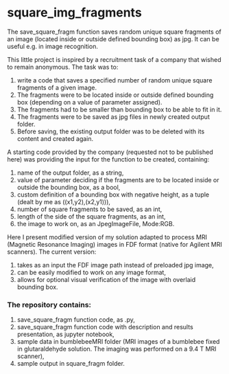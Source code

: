 # square_img_fragments
The save_square_fragm function saves random unique square fragments of an image (located inside or outside defined bounding box) as jpg. It can be useful e.g. in image recognition.

This little project is inspired by a recruitment task of a company that wished to remain anonymous. The task was to:

1. write a code that saves a specified number of random unique square fragments of a given image.
2. The fragments were to be located inside or outside defined bounding box (depending on a value of parameter assigned).
3. The fragments had to be smaller than bounding box to be able to fit in it.
4. The fragments were to be saved as jpg files in newly created output folder.
5. Before saving, the existing output folder was to be deleted with its content and created again.

A starting code provided by the company (requested not to be published here) was providing the input for the function to be created, containing:

1. name of the output folder, as a string,
2. value of parameter deciding if the fragments are to be located inside or outside the bounding box, as a bool,
3. custom definition of a bounding box with negative height, as a tuple (dealt by me as ((x1,y2),(x2,y1))),
4. number of square fragments to be saved, as an int,
5. length of the side of the square fragments, as an int,
6. the image to work on, as an JpegImageFile, Mode:RGB.

Here I present modified version of my solution adapted to process MRI (Magnetic Resonance Imaging) images in FDF format (native for Agilent MRI scanners). The current version:

1. takes as an input the FDF image path instead of preloaded jpg image,
2. can be easily modified to work on any image format,
3. allows for optional visual verification of the image with overlaid bounding box.



### The repository contains:

1. save_square_fragm function code, as .py,
2. save_square_fragm function code with description and results presentation, as jupyter notebook,
3. sample data in bumblebeeMRI folder (MRI images of a bumblebee fixed in glutaraldehyde solution. The imaging was performed on a 9.4 T MRI scanner),
4. sample output in square_fragm folder.
    

